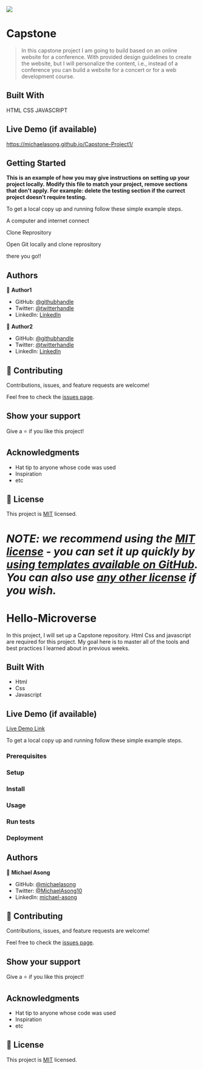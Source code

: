 
![](https://img.shields.io/badge/Microverse-blueviolet)

# Capstone

>In this capstone project I am going to build  based on an online website for a conference. With provided  design guidelines to create the website, but I will personalize the content, i.e., instead of a conference you can build a website for a concert or for a web development course.


## Built With

HTML
CSS
JAVASCRIPT

## Live Demo (if available)
https://michaelasong.github.io/Capstone-Project1/



## Getting Started

**This is an example of how you may give instructions on setting up your project locally.**
**Modify this file to match your project, remove sections that don't apply. For example: delete the testing section if the currect project doesn't require testing.**


To get a local copy up and running follow these simple example steps.

A computer and internet connect

Clone Reprository

Open Git locally and clone reprository

there you go!!




## Authors

👤 **Author1**

- GitHub: [@githubhandle](https://github.com/githubhandle)
- Twitter: [@twitterhandle](https://twitter.com/twitterhandle)
- LinkedIn: [LinkedIn](https://linkedin.com/in/linkedinhandle)

👤 **Author2**

- GitHub: [@githubhandle](https://github.com/githubhandle)
- Twitter: [@twitterhandle](https://twitter.com/twitterhandle)
- LinkedIn: [LinkedIn](https://linkedin.com/in/linkedinhandle)

## 🤝 Contributing

Contributions, issues, and feature requests are welcome!

Feel free to check the [issues page](../../issues/).

## Show your support

Give a ⭐️ if you like this project!

## Acknowledgments

- Hat tip to anyone whose code was used
- Inspiration
- etc

## 📝 License

This project is [MIT](./LICENSE) licensed.

_NOTE: we recommend using the [MIT license](https://choosealicense.com/licenses/mit/) - you can set it up quickly by [using templates available on GitHub](https://docs.github.com/en/communities/setting-up-your-project-for-healthy-contributions/adding-a-license-to-a-repository). You can also use [any other license](https://choosealicense.com/licenses/) if you wish._
=======
# Hello-Microverse
In this project, I will set up a Capstone repository. Html Css and javascript are required for this project. My goal here is to master all of the tools and best practices I learned about in previous weeks.

## Built With

- Html
- Css
- Javascript

## Live Demo (if available)

[Live Demo Link](https://livedemo.com)

To get a local copy up and running follow these simple example steps.

### Prerequisites

### Setup

### Install

### Usage

### Run tests

### Deployment



## Authors

👤 **Michael Asong**

- GitHub: [@michaelasong](https://github.com/michaelasong)
- Twitter: [@MichaelAsong10](https://twitter.com/MichaelAsong10)
- LinkedIn: [michael-asong](https://www.linkedin.com/in/michael-asong-b708a5203/)


## 🤝 Contributing

Contributions, issues, and feature requests are welcome!

Feel free to check the [issues page](../../issues/).

## Show your support

Give a ⭐️ if you like this project!

## Acknowledgments

- Hat tip to anyone whose code was used
- Inspiration
- etc

## 📝 License

This project is [MIT](./MIT.md) licensed.
